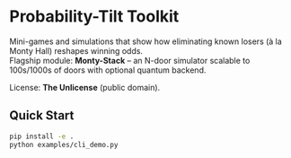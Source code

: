 # Probability-Tilt Toolkit

Mini-games and simulations that show how eliminating known losers (à la Monty Hall) reshapes winning odds.  
Flagship module: **Monty-Stack** – an N-door simulator scalable to 100s/1000s of doors with optional quantum backend.

License: **The Unlicense** (public domain).

## Quick Start
```bash
pip install -e .
python examples/cli_demo.py
```
